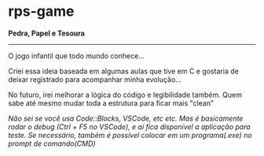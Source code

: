 # rps-game

**Pedra, Papel e Tesoura**<br>
<hr>
O jogo infantil que todo mundo conhece...

Criei essa ideia baseada em algumas aulas que tive em C e gostaria de deixar registrado para acompanhar minha evolução...<br>

No futuro, irei melhorar a lógica do código e legibilidade também. Quem sabe até mesmo mudar toda a estrutura para ficar mais "clean"<br>

*Não sei se você usa Code::Blocks, VSCode, etc etc. Mas é basicamente rodar o debug (Ctrl + F5 no VSCode), e aí fica disponível a aplicação para teste. Se necessário, também é possível colocar em um programa(.exe) no prompt de comando(CMD)*
